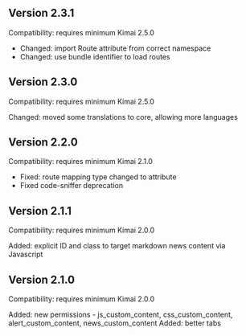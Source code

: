 ## Version 2.3.1

Compatibility: requires minimum Kimai 2.5.0

- Changed: import Route attribute from correct namespace
- Changed: use bundle identifier to load routes

## Version 2.3.0

Compatibility: requires minimum Kimai 2.5.0

Changed: moved some translations to core, allowing more languages

## Version 2.2.0

Compatibility: requires minimum Kimai 2.1.0

- Fixed: route mapping type changed to attribute
- Fixed code-sniffer deprecation

## Version 2.1.1

Compatibility: requires minimum Kimai 2.0.0

Added: explicit ID and class to target markdown news content via Javascript

## Version 2.1.0

Compatibility: requires minimum Kimai 2.0.0

Added: new permissions - js_custom_content, css_custom_content, alert_custom_content, news_custom_content
Added: better tabs

